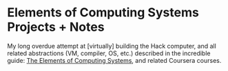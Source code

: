 # Elements of Computing Systems Projects + Notes

My long overdue attempt at [virtually] building the Hack computer, and all related abstractions (VM, compiler, OS, etc.) described in the incredible guide: [The Elements of Computing Systems](https://www.amazon.com/Elements-Computing-Systems-Building-Principles/dp/0262640686), and related Coursera courses.


